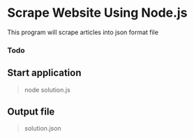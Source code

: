 
# Scrape Website Using Node.js

This program will scrape articles into json format file

### Todo 

## Start application
> node solution.js

## Output file
> solution.json